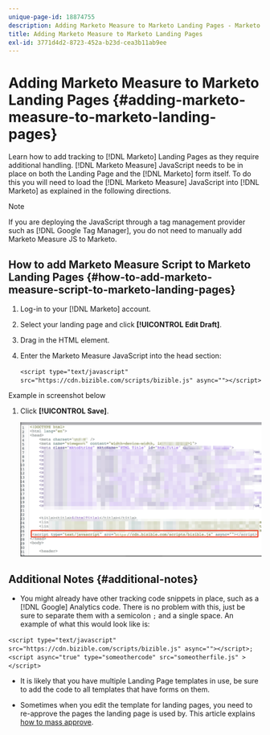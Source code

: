 ```yaml
---
unique-page-id: 18874755
description: Adding Marketo Measure to Marketo Landing Pages - Marketo Measure - Product Documentation
title: Adding Marketo Measure to Marketo Landing Pages
exl-id: 3771d4d2-8723-452a-b23d-cea3b11ab9ee
---
```

# Adding Marketo Measure to Marketo Landing Pages {#adding-marketo-measure-to-marketo-landing-pages}

Learn how to add tracking to [!DNL Marketo] Landing Pages as they require additional handling. [!DNL Marketo Measure] JavaScript needs to be in place on both the Landing Page and the [!DNL Marketo] form itself. To do this you will need to load the [!DNL Marketo Measure] JavaScript into [!DNL Marketo] as explained in the following directions.

>[!NOTE]
>
>If you are deploying the JavaScript through a tag management provider such as [!DNL Google Tag Manager], you do not need to manually add Marketo Measure JS to Marketo.

## How to add Marketo Measure Script to Marketo Landing Pages {#how-to-add-marketo-measure-script-to-marketo-landing-pages}

1. Log-in to your [!DNL Marketo] account.
1. Select your landing page and click **[!UICONTROL Edit Draft]**.
1. Drag in the HTML element.
1. Enter the Marketo Measure JavaScript into the head section:

   `<script type="text/javascript" src="https://cdn.bizible.com/scripts/bizible.js" async=""></script>`

Example in screenshot below

1. Click **[!UICONTROL Save]**.

   ![](assets/adding-bizible-to-marketo-landing-pages-1.png)

## Additional Notes {#additional-notes}

* You might already have other tracking code snippets in place, such as a [!DNL Google] Analytics code. There is no problem with this, just be sure to separate them with a semicolon `;` and a single space. An example of what this would look like is:

`<script type="text/javascript" src="https://cdn.bizible.com/scripts/bizible.js" async=""></script>; <script async="true" type="someothercode" src="someotherfile.js" ></script>`

* It is likely that you have multiple Landing Page templates in use, be sure to add the code to all templates that have forms on them.

* Sometimes when you edit the template for landing pages, you need to re-approve the pages the landing page is used by. This article explains [how to mass approve](https://docs.marketo.com/display/DOCS/Approve+Multiple+Landing+Pages+at+Once).
